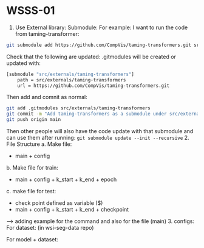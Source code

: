 # WSSS-01

1. Use External library: 
Submodule: 
For example: I want to run the code from taming-transformer: 
```bash 
git submodule add https://github.com/CompVis/taming-transformers.git src/externals/taming-transformers
``` 
Check that the following are updated: .gitmodules will be created or updated with: 
```bash 
[submodule "src/externals/taming-transformers"]
    path = src/externals/taming-transformers
    url = https://github.com/CompVis/taming-transformers.git
``` 
Then add and comnit as normal:
```bash 
git add .gitmodules src/externals/taming-transformers
git commit -m "Add taming-transformers as a submodule under src/externals/"
git push origin main 
``` 
Then other people will also have the code update with that submodule and can use them after running: 
```git submodule update --init --recursive``` 
2. File Structure 
a. Make file: 
- main + config 

b. Make file for train: 
- main + config + k_start + k_end + epoch

c. make file for test: 
- check point defined as variable ($)
- main + config + k_start + k_end + checkpoint 

--> adding example for the command and also for the file (main)
3. configs:
For dataset: (in wsi-seg-data repo)

For model + dataset: 

